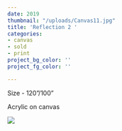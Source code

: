 ```yaml
---
date: 2019
thumbnail: "/uploads/Canvas11.jpg"
title: 'Reflection 2 '
categories:
- canvas
- sold
- print
project_bg_color: ''
project_fg_color: ''

---
```

Size - 120”/100”

Acrylic on canvas

![](https://scontent-amt2-1.xx.fbcdn.net/v/t1.15752-9/s2048x2048/64823307_355629105138604_1509335611863990272_n.jpg?_nc_cat=111&_nc_oc=AQlN917D-h8GMDNmnkGrWU1ztYtnQXxmhTzhxMNZDHfDl99OZoDmD8sePSmPiYmuDCo&_nc_ht=scontent-amt2-1.xx&oh=8f9f4c9325defc73ec6087a5393a9db8&oe=5DC0D8F2)
